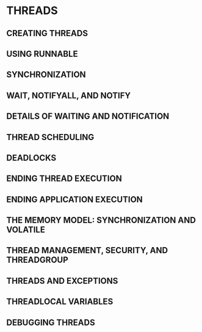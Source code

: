 # THREADS
## CREATING THREADS
## USING RUNNABLE
## SYNCHRONIZATION
## WAIT, NOTIFYALL, AND NOTIFY
## DETAILS OF WAITING AND NOTIFICATION
## THREAD SCHEDULING
## DEADLOCKS
## ENDING THREAD EXECUTION
## ENDING APPLICATION EXECUTION
## THE MEMORY MODEL: SYNCHRONIZATION AND VOLATILE
## THREAD MANAGEMENT, SECURITY, AND THREADGROUP
## THREADS AND EXCEPTIONS
## THREADLOCAL VARIABLES
## DEBUGGING THREADS
